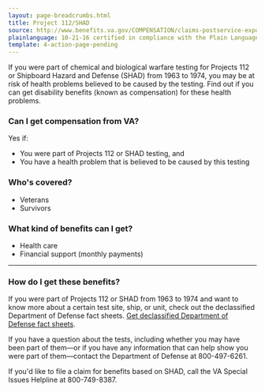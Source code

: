 ```yaml
---
layout: page-breadcrumbs.html
title: Project 112/SHAD
source: http://www.benefits.va.gov/COMPENSATION/claims-postservice-exposures-project_112_shad.asp
plainlanguage: 10-21-16 certified in compliance with the Plain Language Act
template: 4-action-page-pending
---
```


If you were part of chemical and biological warfare testing for Projects 112 or Shipboard Hazard and Defense (SHAD) from 1963 to 1974, you may be at risk of health problems believed to be caused by the testing. Find out if you can get disability benefits (known as compensation) for these health problems.

<div class="call-out" markdown="1">

### Can I get compensation from VA?

Yes if:

  -	You were part of Projects 112 or SHAD testing, and
  -	You have a health problem that is believed to be caused by this testing

### Who's covered?

- Veterans
- Survivors

</div>


### What kind of benefits can I get?

-	Health care
-	Financial support (monthly payments)

-----

### How do I get these benefits?

If you were part of Projects 112 or SHAD from 1963 to 1974 and want to know more about a certain test site, ship, or unit, check out  the declassified Department of Defense fact sheets. [Get declassified Department of Defense fact sheets]( http://www.health.mil/Military-Health-Topics/Health-Readiness/Environmental-Exposures/Project-112-SHAD/Fact-Sheets).

If you have a question about the tests, including whether you may have been part of them—or if you have any information that can help show you were part of them—contact the Department of Defense at 800-497-6261.

If you'd like to file a claim for benefits based on SHAD, call the VA Special Issues Helpline at 800-749-8387.
